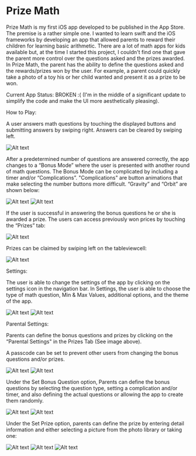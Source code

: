 # Prize Math

Prize Math is my first iOS app developed to be published in the App Store.  The premise is a rather simple one.  I wanted to learn swift and the iOS frameworks by developing an app that allowed parents to reward their children for learning basic arithmetic.  There are a lot of math apps for kids available but, at the time I started this project, I couldn't find one that gave the parent more control over the questions asked and the prizes awarded.  In Prize Math, the parent has the ability to define the questions asked and the rewards/prizes won by the user.  For example, a parent could quickly take a photo of a toy his or her child wanted and present it as a prize to be won.

Current App Status: BROKEN  :(  (I'm in the middle of a significant update to simplify the code and make the UI more aesthetically pleasing).

How to Play:

A user answers math questions by touching the displayed buttons and submitting answers by swiping right.  Answers can be cleared by swiping left. 

![Alt text](/Images/howToPlay.PNG?raw=true "Home")

After a predetermined number of questions are answered correctly, the app changes to a “Bonus Mode” where the user is presented with another round of math questions.  The Bonus Mode can be complicated by including a timer and/or “Complications”.  "Complications" are button animations that make selecting the number buttons more difficult.  “Gravity” and “Orbit” are shown below:

![Alt text](/Images/gravity.PNG?raw=true "Gravity") ![Alt text](/Images/orbit.PNG?raw=true "Gravity")

If the user is successful in answering the bonus questions he or she is awarded a prize. The users can access previously won prices by touching the “Prizes” tab:

![Alt text](/Images/prizeTab.PNG?raw=true "Prizes Tab")

Prizes can be claimed by swiping left on the tableviewcell:

![Alt text](/Images/claimPrize.PNG?raw=true "Claim Prize")

Settings:

The user is able to change the settings of the app by clicking on the settings icon in the navigation bar.  In Settings, the user is able to choose the type of math question, Min & Max Values, additional options, and the theme of the app. 

![Alt text](/Images/settings.PNG?raw=true "Settings") ![Alt text](/Images/settings2.PNG?raw=true "Settings")

Parental Settings:

Parents can define the bonus questions and prizes by clicking on the “Parental Settings" in the Prizes Tab (See image above).

A passcode can be set to prevent other users from changing the bonus questions and/or prizes.

![Alt text](/Images/setPasscode.PNG?raw=true "Passcode") ![Alt text](/Images/confirmPasscode.PNG?raw=true "Passcode") 

Under the Set Bonus Question option, Parents can define the bonus questions by selecting the question type, setting a complication and/or timer, and also defining the actual questions or allowing the app to create them randomly.

![Alt text](/Images/setBonus.PNG?raw=true "Set Bonus") ![Alt text](/Images/setBonus2.PNG?raw=true "Set Bonus") 

Under the Set Prize option, parents can define the prize by entering detail information and either selecting a picture from the photo library or taking one:

![Alt text](/Images/parentalSettings.PNG?raw=true "Set Prize") ![Alt text](/Images/bonusPicture.PNG?raw=true "Set Prize") ![Alt text](/Images/deletePrize.PNG?raw=true "Set Prize")


